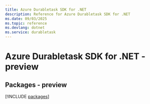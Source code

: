 ```yaml
---
title: Azure Durabletask SDK for .NET
description: Reference for Azure Durabletask SDK for .NET
ms.date: 09/03/2025
ms.topic: reference
ms.devlang: dotnet
ms.service: durabletask
---
```

# Azure Durabletask SDK for .NET - preview
## Packages - preview
[!INCLUDE [packages](durabletask-index.md)]